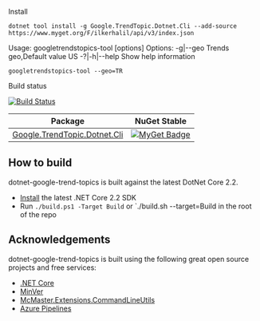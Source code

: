 Install

    dotnet tool install -g Google.TrendTopic.Dotnet.Cli --add-source https://www.myget.org/F/ilkerhalil/api/v3/index.json

Usage: googletrendstopics-tool [options]
Options:
-g|--geo <GEO> Trends geo,Default value US
-?|-h|--help Show help information

    googletrendstopics-tool --geo=TR

Build status
    
[![Build Status](https://dev.azure.com/ilkerhalil/dotnet-google-trend-topics/_apis/build/status/ilkerhalil.dotnet-google-trend-topics?branchName=development)](https://dev.azure.com/ilkerhalil/dotnet-google-trend-topics/_build/latest?definitionId=5&branchName=development)


| Package | NuGet Stable | 
| ------- | ------------ | 
| [Google.TrendTopic.Dotnet.Cli](https://www.myget.org/feed/ilkerhalil/package/nuget/Google.TrendTopic.Dotnet.Cli) | [![MyGet Badge](https://www.myget.org/feed/ilkerhalil/package/nuget/Google.TrendTopic.Dotnet.Cli)](https://www.myget.org/feed/ilkerhalil/package/nuget/Google.TrendTopic.Dotnet.Cli)



## How to build

dotnet-google-trend-topics is built against the latest DotNet Core 2.2.

-   [Install](https://www.microsoft.com/net/download/core#/current)  the latest .NET Core 2.2 SDK
-   Run  `./build.ps1 -Target Build`  or  `./build.sh --target=Build  in the root of the repo

## Acknowledgements
dotnet-google-trend-topics is built using the following great open source projects and free services:

* [.NET Core](https://github.com/dotnet/core)
* [MinVer](https://github.com/adamralph/minver)
* [McMaster.Extensions.CommandLineUtils](https://github.com/natemcmaster/CommandLineUtils)
* [Azure Pipelines
](https://azure.microsoft.com/tr-tr/services/devops/pipelines//)

